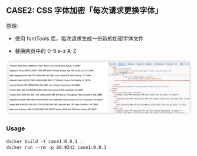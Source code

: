 ## CASE2: CSS 字体加密「每次请求更换字体」

原理:

- 使用 fontTools 库，每次请求生成一份新的加密字体文件

- 替换网页中的 0-9 a-z A-Z



![](../assert/img/iShot_2024-04-04_04.46.52.jpg)





### Usage

```
docker build -t case1:0.0.1 .
docker run --rm -p 80:9242 case1:0.0.1
```







